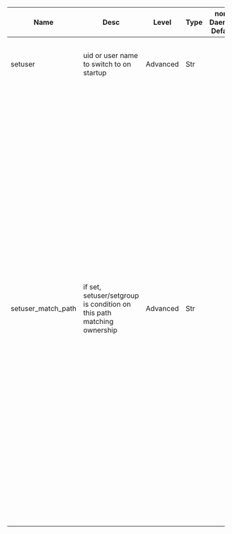 | Name | Desc | Level | Type | non-Daemon Default | Daemon Default | Min | Max | Valid Values | verbatim | See also | Flags | Services | Validator | Long Desc | Tags |
| --- | --- | --- | --- | --- | --- | --- | --- | --- | --- | --- | --- | --- | --- | --- | --- |
| <span id="SP_setuser">setuser</span> |  uid or user name to switch to on startup | Advanced | Str |  |  |  |  |  |  | [[setgroup](global/setgroup.md#SP_setgroup)] | STARTUP | ["mon", "mgr", "osd", "mds"] |  | This is normally specified by the systemd unit file. | service |
| <span id="SP_setuser_match_path">setuser_match_path</span> |  if set, setuser/setgroup is condition on this path matching ownership | Advanced | Str |  |  |  |  |  |  | [[setuser](global/setuser.md#SP_setuser), [setgroup](global/setgroup.md#SP_setgroup)] | STARTUP | ["mon", "mgr", "osd", "mds"] |  | If setuser or setgroup are specified, and this option is non-empty, then the uid/gid of the daemon will only be changed if the file or directory specified by this option has a matching uid and/or gid.  This exists primarily to allow switching to user ceph for OSDs to be conditional on whether the osd data contents have also been chowned after an upgrade.  This is normally specified by the systemd unit file. | service |
